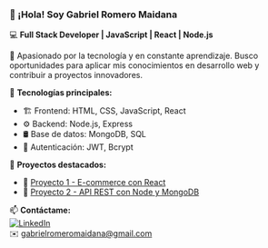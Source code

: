 ### 👋 ¡Hola! Soy Gabriel Romero Maidana  

💻 **Full Stack Developer | JavaScript | React | Node.js**  

🚀 Apasionado por la tecnología y en constante aprendizaje. Busco oportunidades para aplicar mis conocimientos en desarrollo web y contribuir a proyectos innovadores.  

🔧 **Tecnologías principales:**  
- 🏗️ Frontend: HTML, CSS, JavaScript, React  
- ⚙️ Backend: Node.js, Express  
- 🛢️ Base de datos: MongoDB, SQL  
- 🔐 Autenticación: JWT, Bcrypt  

📌 **Proyectos destacados:**  
- 🔗 [Proyecto 1 - E-commerce con React](https://github.com/GabrielRomeroM/ecommerce)  
- 🔗 [Proyecto 2 - API REST con Node y MongoDB](https://github.com/GabrielRomeroM/api-gym)  

📫 **Contáctame:**  
[![LinkedIn](https://img.shields.io/badge/LinkedIn-GabrielRomeroM-blue?logo=linkedin)](https://www.linkedin.com/in/gabriel-romero-maidana-645a621b8)  
✉️ gabrielromeromaidana@gmail.com  

